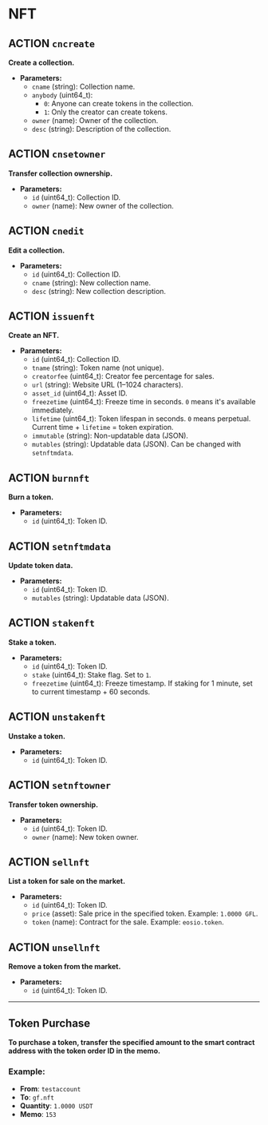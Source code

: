# NFT

## ACTION `cncreate`
**Create a collection.**
- **Parameters:**
  - `cname` (string): Collection name.
  - `anybody` (uint64_t): 
    - `0`: Anyone can create tokens in the collection.
    - `1`: Only the creator can create tokens.
  - `owner` (name): Owner of the collection.
  - `desc` (string): Description of the collection.


## ACTION `cnsetowner`
**Transfer collection ownership.**
- **Parameters:**
  - `id` (uint64_t): Collection ID.
  - `owner` (name): New owner of the collection.

## ACTION `cnedit`
**Edit a collection.**
- **Parameters:**
  - `id` (uint64_t): Collection ID.
  - `cname` (string): New collection name.
  - `desc` (string): New collection description.


## ACTION `issuenft`
**Create an NFT.**
- **Parameters:**
  - `id` (uint64_t): Collection ID.
  - `tname` (string): Token name (not unique).
  - `creatorfee` (uint64_t): Creator fee percentage for sales.
  - `url` (string): Website URL (1–1024 characters).
  - `asset_id` (uint64_t): Asset ID.
  - `freezetime` (uint64_t): Freeze time in seconds. `0` means it's available immediately.
  - `lifetime` (uint64_t): Token lifespan in seconds. `0` means perpetual. Current time + `lifetime` = token expiration.
  - `immutable` (string): Non-updatable data (JSON).
  - `mutables` (string): Updatable data (JSON). Can be changed with `setnftmdata`.


## ACTION `burnnft`
**Burn a token.**
- **Parameters:**
  - `id` (uint64_t): Token ID.

## ACTION `setnftmdata`
**Update token data.**
- **Parameters:**
  - `id` (uint64_t): Token ID.
  - `mutables` (string): Updatable data (JSON).

## ACTION `stakenft`
**Stake a token.**
- **Parameters:**
  - `id` (uint64_t): Token ID.
  - `stake` (uint64_t): Stake flag. Set to `1`.
  - `freezetime` (uint64_t): Freeze timestamp. If staking for 1 minute, set to current timestamp + 60 seconds.

## ACTION `unstakenft`
**Unstake a token.**
- **Parameters:**
  - `id` (uint64_t): Token ID.

## ACTION `setnftowner`
**Transfer token ownership.**
- **Parameters:**
  - `id` (uint64_t): Token ID.
  - `owner` (name): New token owner.

## ACTION `sellnft`
**List a token for sale on the market.**
- **Parameters:**
  - `id` (uint64_t): Token ID.
  - `price` (asset): Sale price in the specified token. Example: `1.0000 GFL`.
  - `token` (name): Contract for the sale. Example: `eosio.token`.


## ACTION `unsellnft`
**Remove a token from the market.**
- **Parameters:**
  - `id` (uint64_t): Token ID.

---

## Token Purchase

**To purchase a token, transfer the specified amount to the smart contract address with the token order ID in the memo.**

### Example:
- **From**: `testaccount`  
- **To**: `gf.nft`  
- **Quantity**: `1.0000 USDT`  
- **Memo**: `153`
